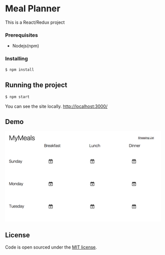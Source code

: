 # Meal Planner
This is a React/Redux project


### Prerequisites

- Nodejs(npm)

### Installing

```bash
$ npm install 
```

## Running the project

```bash 
$ npm start
```

You can see the site locally. [http://localhost:3000/](http://localhost:3000/)  

## Demo

![demo.com](https://github.com/miri4ech/pj-meal-planner/blob/demo/demo.gif)

## License

Code is open sourced under the [MIT license](LICENSE.md).